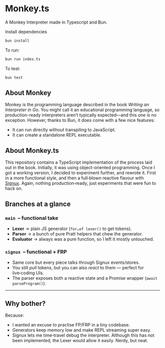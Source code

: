 # Monkey.ts

A Monkey Interpreter made in Typescript and Bun.

Install dependencies

```bash
bun install
```

To run:

```bash
bun run index.ts
```

To test:

```bash
bun test
```

## About Monkey

Monkey is the programming language described in the book _Writing an Interpreter in Go_. You might call it an educational programming language, so production-ready interpreters aren’t typically expected—and this one is no exception. However, thanks to Bun, it does come with a few nice features:

- It can run directly without transpiling to JavaScript.
- It can create a standalone REPL executable.

## About Monkey.ts

This repository contains a TypeScript implementation of the process laid out in the book. Initially, it was using object-oriented programming. Once I got a working version, I decided to experiment further, and rewrote it. First in a more functional style, and then a full‑blown reactive flavour with [Signux](https://michaeljota.github.io/signux/). Again, nothing production‑ready, just experiments that were fun to hack on.

## Branches at a glance

### `main`  – functional take

- **Lexer** → plain JS generator (`for…of lexer()` to get tokens).
- **Parser** → a bunch of pure Pratt helpers that chew the generator.
- **Evaluator** → always was a pure function, so I left it mostly untouched.

### `signux`  – functional + FRP

- Same core but every piece talks through Signux events/stores.
- You still _pull_ tokens, but you can also _react_ to them — perfect for live‑coding UIs.
- The parser exposes both a reactive state and a Promise wrapper (`await parseProgram()`).

---

## Why bother?

Because:

- I wanted an excuse to practise FP/FRP in a tiny codebase.
- Generators keep memory low and make REPL streaming super easy.
- Signux lets me time‑travel debug the interpreter. Although this has not been implemented, the Lexer would allow it easily. Nerdy, but neat.

